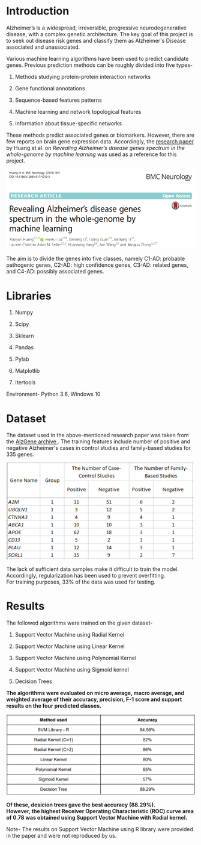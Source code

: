 # Introduction
Alzheimer’s is a widespread, irreversible, progressive neurodegenerative disease, with a complex genetic architecture. The key goal of this project is to seek out disease risk genes and classify them as Alzheimer's Disease associated and unassociated.

Various machine learning algorithms have been used to predict candidate genes. Previous prediction methods can be roughly divided into five types-

1. Methods studying protein-protein interaction networks

2. Gene functional annotations

3. Sequence-based features patterns

4. Machine learning and network topological features

5. Information about tissue-specific networks

These methods predict associated genes or biomarkers. However, there are few reports on brain gene expression data. Accordingly, the <a href = "https://bmcneurol.biomedcentral.com/articles/10.1186/s12883-017-1010-3">research paper</a> by Huang et al. on *Revealing Alzheimer’s disease genes spectrum in the whole-genome by machine learning* was used as a reference for this project.

<img src = "https://github.com/isha-git/Alzheimers-Disease/blob/master/Images/ResearchPaper.PNG" width = "800">

The aim is to divide the genes into five classes, namely C1-AD: probable pathogenic genes, C2-AD: high confidence genes, C3-AD: related genes, and C4-AD: possibly associated genes.

# Libraries
1. Numpy

2. Scipy <br>
3. Sklearn <br>
4. Pandas <br>
5. Pylab <br>
6. Matplotlib <br>
7. Itertools <br>

Environment- Python 3.6, Windows 10

# Dataset
The dataset used in the above-mentioned research paper was taken from the <a href = "http://www.alzgene.org/"> AlzGene archive </a>. The training features include number of positive and negative Alzheimer's cases in control studies and family-based studies for 335 genes.

<img src = "https://github.com/isha-git/Alzheimers-Disease/blob/master/Images/DatasetScreenshot.PNG" width = "500">

The lack of sufficient data samples make it difficult to train the model. Accordingly, regularization has been used to prevent overfitting. <br>
For training purposes, 33% of the data was used for testing.

# Results
The followed algorithms were trained on the given dataset-

1. Support Vector Machine using Radial Kernel

2. Support Vector Machine using Linear Kernel

3. Support Vector Machine using Polynomial Kernel

4. Support Vector Machine using Sigmoid kernel

5. Decision Trees

**The algorithms were evaluated on micro average, macro average, and weighted average of their accuracy, precision, F-1 score and support results on the four predicted classes.**

<img src = "https://github.com/isha-git/Alzheimers-Disease/blob/master/Images/Results.PNG" width = "800">

**Of these, desicion trees gave the best accuracy (88.29%). <br>
However, the highest Receiver Operating Characteristic (ROC) curve area of 0.78 was obtained using Support Vector Machine with Radial kernel.**

Note- The results on Support Vector Machine using R library were provided in the paper and were not reproduced by us.

<!--# Team Members
The project was developed with <a href = "https://github.com/jagriti04">Jagriti</a> and <a href="https://github.com/shripriyamaheshwari">Shripriya Maheshwari</a> for the Machine Learning course (CS314b) at the Indian Instiute of Information Technology, Design and Manufacturing, Jabalpur, India.>
